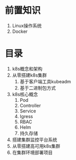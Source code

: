 # 前置知识

1. Linux操作系统
2. Docker

# 目录

1. k8s概念和架构
2. 从零搭建k8s集群
   1. 基于客户端工具kubeadm
   2. 基于二进制包方式
3. k8s核心概念
   1. Pod
   2. Controller
   3. Service
   4. Igress
   5. RBAC
   6. Helm
   7. 持久存储
4. 搭建集群监控平台系统
5. 从零搭建高可用k8s集群
6. 在集群环境部署项目